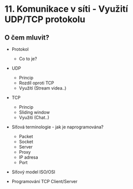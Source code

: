 # 11. Komunikace v síti - Využití UDP/TCP protokolu

## O čem mluvit?
- Protokol
  - Co to je?

- UDP
  - Princip
  - Rozdíl oproti TCP
  - Využití (Stream videa..)
- TCP
  - Princip
  - Sliding window
  - Využití (Chat..)
  
 - Síťová terminologie - jak je naprogramována?
    - Packet
    - Socket
    - Server
    - Proxy
    - IP adresa
    - Port

  - Síťový model ISO/OSI
    
- Programování TCP Client/Server
